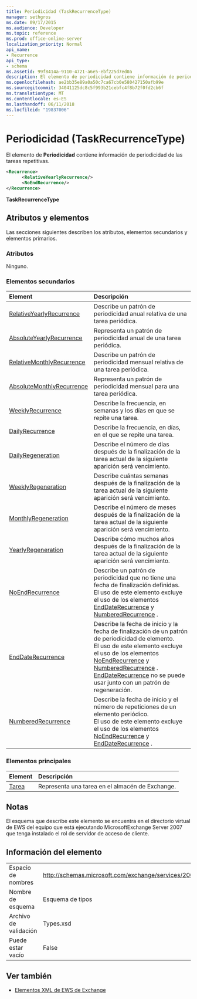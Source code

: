 ```yaml
---
title: Periodicidad (TaskRecurrenceType)
manager: sethgros
ms.date: 09/17/2015
ms.audience: Developer
ms.topic: reference
ms.prod: office-online-server
localization_priority: Normal
api_name:
- Recurrence
api_type:
- schema
ms.assetid: 99f8414a-9110-4721-a6e5-ebf225d7ed0a
description: El elemento de periodicidad contiene información de periodicidad de las tareas repetitivas.
ms.openlocfilehash: ae2bb35e89a0a50c7ca67cb0e580427150afb99e
ms.sourcegitcommit: 34041125dc8c5f993b21cebfc4f8b72f0fd2cb6f
ms.translationtype: MT
ms.contentlocale: es-ES
ms.lasthandoff: 06/11/2018
ms.locfileid: "19837006"
---
```

# <a name="recurrence-taskrecurrencetype"></a>Periodicidad (TaskRecurrenceType)

El elemento de **Periodicidad** contiene información de periodicidad de las tareas repetitivas. 
  
```xml
<Recurrence>
      <RelativeYearlyRecurrence/>
      <NoEndRecurrence/>
</Recurrence>
```

 **TaskRecurrenceType**
## <a name="attributes-and-elements"></a>Atributos y elementos

Las secciones siguientes describen los atributos, elementos secundarios y elementos primarios.
  
### <a name="attributes"></a>Atributos

Ninguno.
  
### <a name="child-elements"></a>Elementos secundarios

|**Element**|**Descripción**|
|:-----|:-----|
|[RelativeYearlyRecurrence](relativeyearlyrecurrence.md) <br/> |Describe un patrón de periodicidad anual relativa de una tarea periódica.  <br/> |
|[AbsoluteYearlyRecurrence](absoluteyearlyrecurrence.md) <br/> |Representa un patrón de periodicidad anual de una tarea periódica.  <br/> |
|[RelativeMonthlyRecurrence](relativemonthlyrecurrence.md) <br/> |Describe un patrón de periodicidad mensual relativa de una tarea periódica.  <br/> |
|[AbsoluteMonthlyRecurrence](absolutemonthlyrecurrence.md) <br/> |Representa un patrón de periodicidad mensual para una tarea periódica.  <br/> |
|[WeeklyRecurrence](weeklyrecurrence.md) <br/> |Describe la frecuencia, en semanas y los días en que se repite una tarea.  <br/> |
|[DailyRecurrence](dailyrecurrence.md) <br/> |Describe la frecuencia, en días, en el que se repite una tarea.  <br/> |
|[DailyRegeneration](dailyregeneration.md) <br/> |Describe el número de días después de la finalización de la tarea actual de la siguiente aparición será vencimiento.  <br/> |
|[WeeklyRegeneration](weeklyregeneration.md) <br/> |Describe cuántas semanas después de la finalización de la tarea actual de la siguiente aparición será vencimiento.  <br/> |
|[MonthlyRegeneration](monthlyregeneration.md) <br/> |Describe el número de meses después de la finalización de la tarea actual de la siguiente aparición será vencimiento.  <br/> |
|[YearlyRegeneration](yearlyregeneration.md) <br/> |Describe cómo muchos años después de la finalización de la tarea actual de la siguiente aparición será vencimiento.  <br/> |
|[NoEndRecurrence](noendrecurrence.md) <br/> |Describe un patrón de periodicidad que no tiene una fecha de finalización definidas.  <br/> El uso de este elemento excluye el uso de los elementos [EndDateRecurrence](enddaterecurrence.md) y [NumberedRecurrence](numberedrecurrence.md) .  <br/> |
|[EndDateRecurrence](enddaterecurrence.md) <br/> |Describe la fecha de inicio y la fecha de finalización de un patrón de periodicidad de elemento.  <br/> El uso de este elemento excluye el uso de los elementos [NoEndRecurrence](noendrecurrence.md) y [NumberedRecurrence](numberedrecurrence.md) .  <br/> [EndDateRecurrence](enddaterecurrence.md) no se puede usar junto con un patrón de regeneración.  <br/> |
|[NumberedRecurrence](numberedrecurrence.md) <br/> |Describe la fecha de inicio y el número de repeticiones de un elemento periódico.  <br/> El uso de este elemento excluye el uso de los elementos [NoEndRecurrence](noendrecurrence.md) y [EndDateRecurrence](enddaterecurrence.md) .  <br/> |
   
### <a name="parent-elements"></a>Elementos principales

|**Element**|**Descripción**|
|:-----|:-----|
|[Tarea](task.md) <br/> |Representa una tarea en el almacén de Exchange.  <br/> |
   
## <a name="remarks"></a>Notas

El esquema que describe este elemento se encuentra en el directorio virtual de EWS del equipo que está ejecutando MicrosoftExchange Server 2007 que tenga instalado el rol de servidor de acceso de cliente.
  
## <a name="element-information"></a>Información del elemento

|||
|:-----|:-----|
|Espacio de nombres  <br/> |http://schemas.microsoft.com/exchange/services/2006/types  <br/> |
|Nombre de esquema  <br/> |Esquema de tipos  <br/> |
|Archivo de validación  <br/> |Types.xsd  <br/> |
|Puede estar vacío  <br/> |False  <br/> |
   
## <a name="see-also"></a>Ver también



- [Elementos XML de EWS de Exchange](ews-xml-elements-in-exchange.md)

